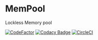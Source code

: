 # MemPool

Lockless Memory pool

[![CodeFactor](https://www.codefactor.io/repository/github/khubaibumer/mempool/badge)](https://www.codefactor.io/repository/github/khubaibumer/mempool)
[![Codacy Badge](https://app.codacy.com/project/badge/Grade/107c58bed4ae4ac588f57060402f5c1f)](https://www.codacy.com/gh/khubaibumer/MemPool/dashboard?utm_source=github.com&amp;utm_medium=referral&amp;utm_content=khubaibumer/MemPool&amp;utm_campaign=Badge_Grade)
[![CircleCI](https://circleci.com/gh/khubaibumer/MemPool/tree/master.svg?style=svg)](https://circleci.com/gh/khubaibumer/MemPool/tree/master)
